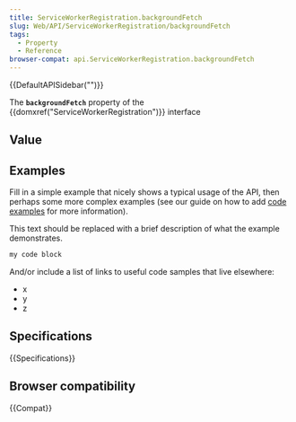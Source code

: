 ```yaml
---
title: ServiceWorkerRegistration.backgroundFetch
slug: Web/API/ServiceWorkerRegistration/backgroundFetch
tags:
  - Property
  - Reference
browser-compat: api.ServiceWorkerRegistration.backgroundFetch
---
```

{{DefaultAPISidebar("")}}

The **`backgroundFetch`** property of the {{domxref("ServiceWorkerRegistration")}} interface 

## Value



## Examples

Fill in a simple example that nicely shows a typical usage of the API, then perhaps some more complex examples (see our guide on how to add [code examples](/en-US/docs/MDN/Contribute/Structures/Code_examples) for more information).

This text should be replaced with a brief description of what the example demonstrates.

```js
my code block
```

And/or include a list of links to useful code samples that live elsewhere:

*   x
*   y
*   z

## Specifications

{{Specifications}}

## Browser compatibility

{{Compat}}


